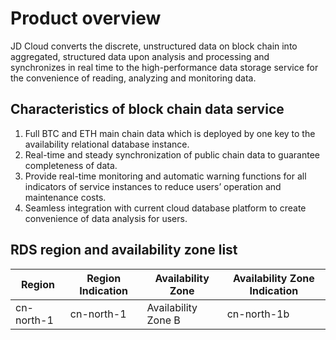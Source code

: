 # Product overview
JD Cloud converts the discrete, unstructured data on block chain into aggregated, structured data upon analysis and processing and synchronizes in real time to the high-performance data storage service for the convenience of reading, analyzing and monitoring data.

## Characteristics of block chain data service
1. Full BTC and ETH main chain data which is deployed by one key to the availability relational database instance. 
2. Real-time and steady synchronization of public chain data to guarantee completeness of data. 
3. Provide real-time monitoring and automatic warning functions for all indicators of service instances to reduce users’ operation and maintenance costs. 
4. Seamless integration with current cloud database platform to create convenience of data analysis for users. 

## RDS region and availability zone list
|Region|Region Indication| Availability Zone | Availability Zone Indication|
|---|---|---|---|
|cn-north-1|cn-north-1|Availability Zone B|cn-north-1b|
